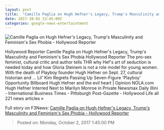 ```yaml
---
layout: post
title:  "Camille Paglia on Hugh Hefner's Legacy, Trump's Masculinity and Feminism's Sex Phobia - Hollywood Reporter"
date: 2017-10-02 13:45:00Z
categories: google-news-entertaintment
---
```


![Camille Paglia on Hugh Hefner's Legacy, Trump's Masculinity and Feminism's Sex Phobia - Hollywood Reporter](http://cdn1.thr.com/sites/default/files/2017/09/gettyimages-170707597.jpg)

Hollywood Reporter Camille Paglia on Hugh Hefner's Legacy, Trump's Masculinity and Feminism's Sex Phobia Hollywood Reporter The pro-sex feminist, cultural critic and author tells THR why Hef's art of seduction is needed today and how Gloria Steinem is not a role model for young women. With the death of Playboy founder Hugh Hefner on Sept. 27, cultural historian and ... Lil' Kim Regrets Passing Up Seven-Figure 'Playboy' Opportunity Billboard Hugh Hefner and the evil heart | Opinion NOLA.com Hugh Hefner Interred Next to Marilyn Monroe in Private Newsmax Daily Illini - International Business Times - Pittsburgh Post-Gazette - Hollywood Life all 221 news articles »


Full story on F3News: [Camille Paglia on Hugh Hefner's Legacy, Trump's Masculinity and Feminism's Sex Phobia - Hollywood Reporter](http://www.f3nws.com/n/dMRzFH)

> Posted on: Monday, October 2, 2017 1:45:00 PM

